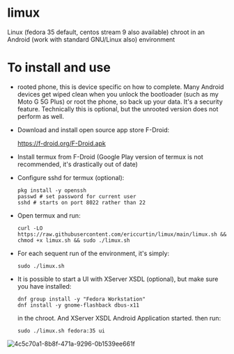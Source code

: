 # limux

Linux (fedora 35 default, centos stream 9 also available) chroot in an Android (work with standard GNU/Linux also)  environment

# To install and use

- rooted phone, this is device specific on how to complete. Many Android devices get wiped clean when you unlock the bootloader (such as my Moto G 5G Plus) or root the phone, so back up your data. It's a security feature. Technically this is optional, but the unrooted version does not perform as well.

- Download and install open source app store F-Droid:

  https://f-droid.org/F-Droid.apk

- Install termux from F-Droid (Google Play version of termux is not recommended, it's drastically out of date)

- Configure sshd for termux (optional):

  ```
  pkg install -y openssh
  passwd # set password for current user
  sshd # starts on port 8022 rather than 22
  ```

- Open termux and run:

  ```
  curl -LO https://raw.githubusercontent.com/ericcurtin/limux/main/limux.sh && chmod +x limux.sh && sudo ./limux.sh
  ```

- For each sequent run of the environment, it's simply:

  ```
  sudo ./limux.sh
  ```

- It is possible to start a UI with XServer XSDL (optional), but make sure you have installed:

  ```
  dnf group install -y "Fedora Workstation"
  dnf install -y gnome-flashback dbus-x11
  ```

  in the chroot. And XServer XSDL Android Application started. then run:

  ```
  sudo ./limux.sh fedora:35 ui
  ```

![4c5c70a1-8b8f-471a-9296-0b1539ee661f](https://user-images.githubusercontent.com/1694275/148059048-5ecb2416-51fd-40d8-bf89-7b9e9e8c0a4a.png)


